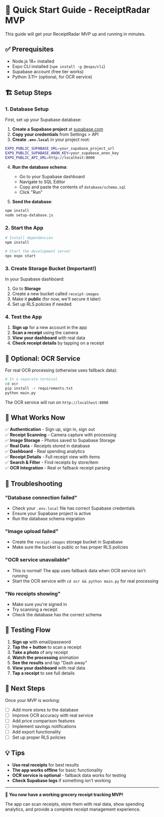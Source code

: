# 🚀 Quick Start Guide - ReceiptRadar MVP

This guide will get your ReceiptRadar MVP up and running in minutes.

## ✅ Prerequisites

- Node.js 18+ installed
- Expo CLI installed (`npm install -g @expo/cli`)
- Supabase account (free tier works)
- Python 3.11+ (optional, for OCR service)

## 🏗️ Setup Steps

### 1. Database Setup

First, set up your Supabase database:

1. **Create a Supabase project** at [supabase.com](https://supabase.com)
2. **Copy your credentials** from Settings > API
3. **Create `.env.local`** in your project root:

```bash
EXPO_PUBLIC_SUPABASE_URL=your_supabase_project_url
EXPO_PUBLIC_SUPABASE_ANON_KEY=your_supabase_anon_key
EXPO_PUBLIC_API_URL=http://localhost:8000
```

4. **Run the database schema**:

   - Go to your Supabase dashboard
   - Navigate to SQL Editor
   - Copy and paste the contents of `database/schema.sql`
   - Click "Run"

5. **Seed the database**:

```bash
npm install
node setup-database.js
```

### 2. Start the App

```bash
# Install dependencies
npm install

# Start the development server
npx expo start
```

### 3. Create Storage Bucket (Important!)

In your Supabase dashboard:

1. Go to **Storage**
2. Create a new bucket called `receipt-images`
3. Make it **public** (for now, we'll secure it later)
4. Set up RLS policies if needed

### 4. Test the App

1. **Sign up** for a new account in the app
2. **Scan a receipt** using the camera
3. **View your dashboard** with real data
4. **Check receipt details** by tapping on a receipt

## 🔧 Optional: OCR Service

For real OCR processing (otherwise uses fallback data):

```bash
# In a separate terminal
cd ocr
pip install -r requirements.txt
python main.py
```

The OCR service will run on `http://localhost:8000`

## 🎯 What Works Now

✅ **Authentication** - Sign up, sign in, sign out  
✅ **Receipt Scanning** - Camera capture with processing  
✅ **Image Storage** - Photos saved to Supabase Storage  
✅ **Real Data** - Receipts stored in database  
✅ **Dashboard** - Real spending analytics  
✅ **Receipt Details** - Full receipt view with items  
✅ **Search & Filter** - Find receipts by store/item  
✅ **OCR Integration** - Real or fallback receipt parsing

## 🐛 Troubleshooting

### "Database connection failed"

- Check your `.env.local` file has correct Supabase credentials
- Ensure your Supabase project is active
- Run the database schema migration

### "Image upload failed"

- Create the `receipt-images` storage bucket in Supabase
- Make sure the bucket is public or has proper RLS policies

### "OCR service unavailable"

- This is normal! The app uses fallback data when OCR service isn't running
- Start the OCR service with `cd ocr && python main.py` for real processing

### "No receipts showing"

- Make sure you're signed in
- Try scanning a receipt
- Check the database has the correct schema

## 📱 Testing Flow

1. **Sign up** with email/password
2. **Tap the + button** to scan a receipt
3. **Take a photo** of any receipt
4. **Watch the processing** animation
5. **See the results** and tap "Dash away"
6. **View your dashboard** with real data
7. **Tap a receipt** to see full details

## 🚀 Next Steps

Once your MVP is working:

- [ ] Add more stores to the database
- [ ] Improve OCR accuracy with real service
- [ ] Add price comparison features
- [ ] Implement savings notifications
- [ ] Add export functionality
- [ ] Set up proper RLS policies

## 💡 Tips

- **Use real receipts** for best results
- **The app works offline** for basic functionality
- **OCR service is optional** - fallback data works for testing
- **Check Supabase logs** if something isn't working

---

🎉 **You now have a working grocery receipt tracking MVP!**

The app can scan receipts, store them with real data, show spending analytics, and provide a complete receipt management experience.
